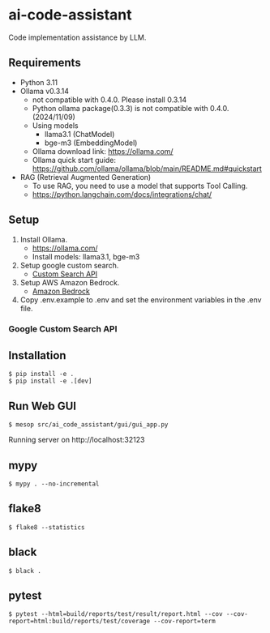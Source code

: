 # ai-code-assistant

Code implementation assistance by LLM.

## Requirements

- Python 3.11
- Ollama v0.3.14
    - not compatible with 0.4.0. Please install 0.3.14
    - Python ollama package(0.3.3) is not compatible with 0.4.0. (2024/11/09)
    - Using models
        - llama3.1 (ChatModel)
        - bge-m3 (EmbeddingModel)
    - Ollama download link: https://ollama.com/
    - Ollama quick start guide: https://github.com/ollama/ollama/blob/main/README.md#quickstart
- RAG (Retrieval Augmented Generation)
    - To use RAG, you need to use a model that supports Tool Calling.
    - https://python.langchain.com/docs/integrations/chat/

## Setup

1. Install Ollama.
    - https://ollama.com/
    - Install models: llama3.1, bge-m3
2. Setup google custom search.
    - [Custom Search API](https://developers.google.com/custom-search/v1/overview)
3. Setup AWS Amazon Bedrock.
    - [Amazon Bedrock](https://docs.aws.amazon.com/bedrock/latest/userguide/getting-started.html)
4. Copy .env.example to .env and set the environment variables in the .env file.

### Google Custom Search API

## Installation

```
$ pip install -e .
$ pip install -e .[dev]
```

## Run Web GUI

```
$ mesop src/ai_code_assistant/gui/gui_app.py
```

Running server on http://localhost:32123

## mypy

```
$ mypy . --no-incremental
```

## flake8

```
$ flake8 --statistics
```

## black

```
$ black .
```

## pytest

```
$ pytest --html=build/reports/test/result/report.html --cov --cov-report=html:build/reports/test/coverage --cov-report=term
```
